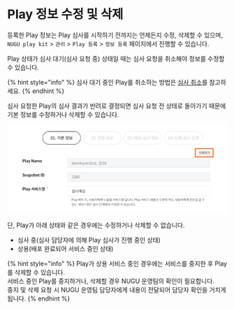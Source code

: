 # Play 정보 수정 및 삭제

등록한 Play 정보는 Play 심사를 시작하기 전까지는 언제든지 수정, 삭제할 수 있으며, `NUGU play kit` &gt; `관리` &gt; `Play 등록` &gt; `정보 등록` 페이지에서 진행할 수 있습니다.

Play 상태가 심사 대기\(심사 요청 중\) 상태일 때는 심사 요청을 취소해야 정보를 수정할 수 있습니다.

{% hint style="info" %}
심사 대기 중인 Play를 취소하는 방법은 [심사 취소](play-review.md#review-cancellation)를 참고하세요.
{% endhint %}

심사 요청한 Play의 심사 결과가 반려로 결정되면 심사 요청 전 상태로 돌아가기 때문에 기본 정보를 수정하거나 삭제할 수 있습니다.

![](../../.gitbook/assets/assets_-ll_j0vst5q1ujfaettc_-ll_luqqzmrqidwasrtv_-ll_lx1fymztsvldbz1i_ch4_42_c01.png)

단, Play가 아래 상태와 같은 경우에는 수정하거나 삭제할 수 없습니다.

* 심사 중\(심사 담당자에 의해 Play 심사가 진행 중인 상태\)  
* 상용\(배포 완료되어 서비스 중인 상태\) 

{% hint style="info" %}
Play가 상용 서비스 중인 경우에는 서비스를 중지한 후 Play를 삭제할 수 있습니다.  
서비스 중인 Play를 중지하거나, 삭제할 경우 NUGU 운영팀의 확인이 필요합니다.  
중지 및 삭제 요청 시 NUGU 운영팀 담당자에게 내용이 전달되어 담당자 확인을 거치게 됩니다.
{% endhint %}

